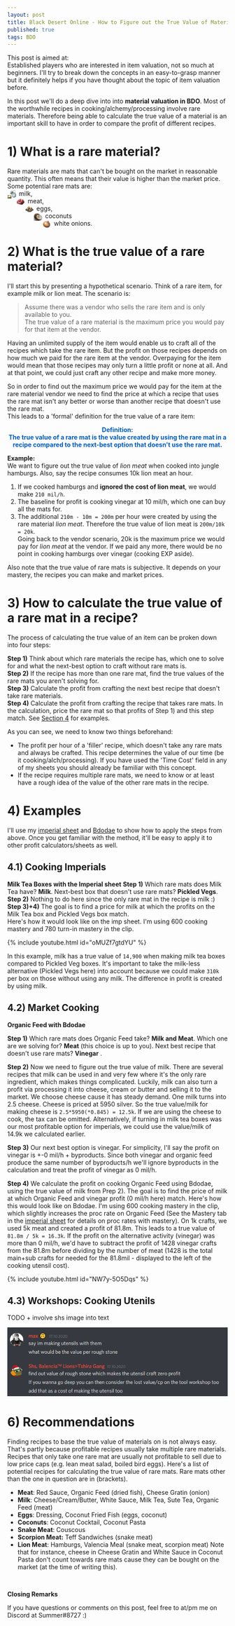 ```yaml
---
layout: post
title: Black Desert Online - How to Figure out the True Value of Materials
published: true
tags: BDO
---
```


This post is aimed at:  
Established players who are interested in item valuation, not so much at beginners. I'll try to break down the concepts in an easy-to-grasp manner but it definitely helps if you have thought about the topic of item valuation before.

In this post we'll do a deep dive into into **material valuation in BDO**. Most of the worthwhile recipes in cooking/alchemy/processing involve rare materials. Therefore being able to calculate the true value of a material is an important skill to have in order to compare the profit of different recipes.

# 1) What is a rare material? 

Rare materials are mats that can't be bought on the market in reasonable quantity. This often means that their value is higher than the market price. 
Some potential rare mats are:   
<img align="left" src="/files/bdo_truevalue/milk.png" height="20"> &thinsp; milk,  
<img align="left" src="/files/bdo_truevalue/redmeat.png" height="20"> &thinsp; meat,    
<img align="left" src="/files/bdo_truevalue/egg.png" height="20"> &thinsp; eggs,   
<img align="left" src="/files/bdo_truevalue/coconut.png" height="20"> &thinsp; coconuts  
<img align="left" src="/files/bdo_truevalue/onion.png" height="20"> &thinsp; white onions.


# 2) What is the true value of a rare material? 

I'll start this by presenting a hypothetical scenario.
Think of a rare item, for example milk or lion meat. The scenario is:
 
> Assume there was a vendor who sells the rare item and is only available to you.  
> The true value of a rare material is the maximum price you would pay for that item at the vendor.

Having an unlimited supply of the item would enable us to craft all of the recipes which take the rare item. But the profit on those recipes depends on how much we paid for the rare item at the vendor. Overpaying for the item would mean that those recipes may only turn a little profit or none at all. And at that point, we could just craft any other recipe and make more money. 

So in order to find out the maximum price we would pay for the item at the rare material vendor we need to find the price at which a recipe that uses the rare mat isn't any better or worse than another recipe that doesn't use the rare mat.  
This leads to a 'formal' definition for the true value of a rare item:

<p align=center>
<span style="color:#005cc2">
 <b>Definition:<br/>     
The true value of a rare mat is the value created by using the rare mat in a recipe compared to the next-best option that doesn't use the rare mat.</b>
</span>
 </p>


**Example:**  
We want to figure out the true value of *lion meat* when cooked into jungle hamburgs. Also, say the recipe consumes 10k lion meat an hour.   
1) If we cooked hamburgs and **ignored the cost of lion meat**, we would make `210 mil/h`.  
2) The baseline for profit is cooking vinegar at 10 mil/h, which one can buy all the mats for.  
3) The additional `210m - 10m = 200m` per hour were created by using the rare material *lion meat*. Therefore the true value of lion meat is `200m/10k = 20k`.  
Going back to the vendor scenario, 20k is the maximum price we would pay for *lion meat* at the vendor. If we paid any more, there would be no point in cooking hamburgs over vinegar (cooking EXP aside).

Also note that the true value of rare mats is subjective. It depends on your mastery, the recipes you can make and market prices.

# 3) How to calculate the true value of a rare mat in a recipe?

The process of calculating the true value of an item can be proken down into four steps:

__Step 1)__ Think about which rare materials the recipe has, which one to solve for and what the next-best option to craft without rare mats is.  
__Step 2)__ If the recipe has more than one rare mat, find the true values of the rare mats you aren't solving for.  
__Step 3)__ Calculate the profit from crafting the next best recipe that doesn't take rare materials.  
__Step 4)__ Calculate the profit from crafting the recipe that takes rare mats. In the calculation, price the rare mat so that profits of Step 1) and this step match. 
See [Section 4](#examples) for examples.

As you can see, we need to know two things beforehand:  
- The profit per hour of a 'filler' recipe, which doesn't take any rare mats and always be crafted. This recipe determines the value of our time (be it cooking/alch/processing). If you have used the 'Time Cost' field in any of my sheets you should already be familiar with this concept.
- If the recipe requires multiple rare mats, we need to know or at least have a rough idea of the value of the other rare mats in the recipe.

# 4) Examples

I'll use my  [imperial sheet](http://bit.ly/ImperialSheet) and [Bdodae](https://www.bdodae.com/) to show how to apply the steps from above. 
Once you get familiar with the method, it'll be easy to apply it to other profit calculators/sheets as well.

## 4.1) Cooking Imperials

**Milk Tea Boxes with the Imperial sheet**
__Step 1)__ Which rare mats does Milk Tea have? __Milk__. Next-best box that doesn't use rare mats? __Pickled Vegs__.  
__Step 2)__ Nothing to do here since the only rare mat in the recipe is milk \:)  
__Step 3)+4)__ The goal is to find a price for milk at which the profits on the Milk Tea box and Pickled Vegs box match.  
Here's how it would look like on the imp sheet. I'm using 600 cooking mastery and 780 turn-in mastery in the clip.  

{% include youtube.html id="oMUZf7gtdYU" %}

In this example, milk has a true value of `14,900` when making milk tea boxes compared to Pickled Veg boxes.
It's important to take the milk-less alternative (Pickled Vegs here) into account because we could make `310k` per box on those without using any milk. The difference in profit is created by using milk.

## 4.2) Market Cooking

**Organic Feed with Bdodae**

__Step 1)__ Which rare mats does Organic Feed take? __Milk and Meat__. Which one are we solving for? __Meat__ (this choice is up to you). Next best recipe that doesn't use rare mats? __Vinegar__ .

__Step 2)__ Now we need to figure out the true value of milk. There are several recipes that milk can be used in and very few where it's the only rare ingredient, which makes things complicated. Luckily, milk can also turn a profit via processing it into cheese, cream or butter and selling it to the market. We choose cheese cause it has steady demand.
One milk turns into 2.5 cheese. Cheese is priced at 5950 silver. So the true value/milk for making cheese is `2.5*5950(*0.845) = 12.5k`. If we are using the cheese to cook, the tax can be omitted.
Alternatively, if turning in milk tea boxes was our most profitable option for imperials, we could use the value/milk of 14.9k we calculated earlier.

__Step 3)__ Our next best option is vinegar. For simplicity, I'll say the profit on vinegar is +-0 mil/h + byproducts. Since both vinegar and organic feed produce the same number of byproducts/h we'll ignore byproducts in the calculation and treat the profit of vinegar as 0 mil/h.

__Step 4)__ We calculate the profit on cooking Organic Feed using Bdodae, using the true value of milk from Prep 2).
The goal is to find the price of milk at which Organic Feed and vinegar profit (0 mil/h here) match.
Here's how this would look like on Bdodae. I'm using 600 cooking mastery in the clip, which slightly increases the proc rate on Organic Feed (See the Mastery tab in the [imperial sheet](https://docs.google.com/spreadsheets/d/1D7mFcXYFm4BUS_MKxTvgBY2lXkGtwWqn2AW91ntUvzE/edit#gid=1519713712) for details on proc rates with mastery).
On 1k crafts, we used 5k meat and created a profit of 81.8m. This leads to a true value of `81.8m / 5k = 16.3k`.
If the profit on the alternative activity (vinegar) was more than 0 mil/h, we'd have to subtract the profit of 1428 vinegar crafts from the 81.8m before dividing by the number of meat (1428 is the total main+sub crafts for needed for the 81.8mil - displayed to the left of the cooking utensil cost).

{% include youtube.html id="NW7y-5O5Dqs" %}

## 4.3) Workshops: Cooking Utenils

TODO + involve shs image into text

<img  src="/files/bdo_truevalue/utensils.png">

# 6) Recommendations
Finding recipes to base the true value of materials on is not always easy. That's partly because profitable recipes usually take multiple rare materials. Recipes that only take one rare mat are usually not profitable to sell due to low price caps (e.g. lean meat salad, boiled bird eggs).
Here's a list of potential recipes for calculating the true value of rare mats. Rare mats other than the one in question are in (brackets).
- **Meat**: Red Sauce, Organic Feed (dried fish), Cheese Gratin (onion)
- **Milk**: Cheese/Cream/Butter, White Sauce, Milk Tea, Sute Tea, Organic Feed (meat)
- **Eggs**: Dressing, Coconut Fried Fish (eggs, coconut)
- **Coconuts**: Coconut Cocktail, Coconut Pasta
- **Snake Meat**: Couscous
- **Scorpion Meat:** Teff Sandwiches (snake meat)
- **Lion Meat**: Hamburgs, Valencia Meal (snake meat, scorpion meat)
Note that for instance, cheese in Cheese Gratin and White Sauce in Coconut Pasta don't count towards rare mats cause they can be bought on the market (at the time of writing this).

&nbsp;

**Closing Remarks**

If you have questions or comments on this post, feel free to at/pm me on Discord at Summer#8727 :)
